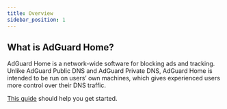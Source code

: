 ```yaml
---
title: Overview
sidebar_position: 1
---
```


## What is AdGuard Home?

AdGuard Home is a network-wide software for blocking ads and tracking. Unlike AdGuard Public DNS and AdGuard Private DNS, AdGuard Home is intended to be run on users’ own machines, which gives experienced users more control over their DNS traffic.

[This guide](getting-started.md) should help you get started.
